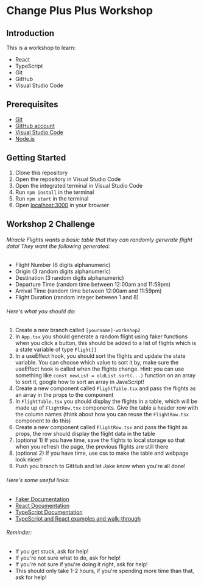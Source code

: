 # Change Plus Plus Workshop

## Introduction

This is a workshop to learn:
- React
- TypeScript
- Git
- GitHub
- Visual Studio Code

## Prerequisites

- [Git](https://git-scm.com/)
- [GitHub account](www.github.com)
- [Visual Studio Code](https://code.visualstudio.com/)
- [Node.js](https://nodejs.org/en/)

## Getting Started

1. Clone this repository
2. Open the repository in Visual Studio Code
3. Open the integrated terminal in Visual Studio Code
4. Run `npm install` in the terminal
5. Run `npm start` in the terminal
6. Open [localhost:3000](http://localhost:3000/) in your browser


## Workshop 2 Challenge

###### Miracle Flights wants a basic table that they can randomly generate flight data! They want the following generated:
- Flight Number (6 digits alphanumeric)
- Origin (3 random digits alphanumeric)
- Destination (3 random digits alphanumeric)
- Departure Time (random time between 12:00am and 11:59pm)
- Arrival Time (random time between 12:00am and 11:59pm)
- Flight Duration (random integer between 1 and 8)

###### Here's what you should do:
1) Create a new branch called `[yourname]-workshop2`
2) In `App.tsx` you should generate a random flight using faker functions when you click a button, this should be added to a list of flights which is a state variable of type `Flight[]`
3) In a useEffect hook, you should sort the flights and update the state variable. You can choose which value to sort it by, make sure the useEffect hook is called when the flights change. Hint: you can use something like `const newList = oldList.sort(...)` function on an array to sort it, google how to sort an array in JavaScript!
4) Create a new component called `FlightTable.tsx` and pass the flights as an array in the props to the component
5) In `FlightTable.tsx` you should display the flights in a table, which will be made up of `FlightRow.tsx` components. Give the table a header row with the column names (think about how you can reuse the `FlightRow.tsx` component to do this)
6) Create a new component called `FlightRow.tsx` and pass the flight as props, the row should display the flight data in the table
7) (optional 1) If you have time, save the flights to local storage so that when you refresh the page, the previous flights are still there
9) (optional 2) If you have time, use css to make the table and webpage look nicer!
10) Push you branch to GitHub and let Jake know when you're all done!


###### Here's some useful links:
- [Faker Documentation](https://www.npmjs.com/package/faker)
- [React Documentation](https://reactjs.org/)
- [TypeScript Documentation](https://www.typescriptlang.org/)
- [TypeScript and React examples and walk-through](https://www.telerik.com/blogs/getting-started-typescript-react)


###### Reminder:
- If you get stuck, ask for help!
- If you're not sure what to do, ask for help!
- If you're not sure if you're doing it right, ask for help!
- This should only take 1-2 hours, if you're spending more time than that, ask for help!

